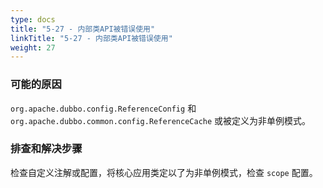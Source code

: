 ```yaml
---
type: docs
title: "5-27 - 内部类API被错误使用"
linkTitle: "5-27 - 内部类API被错误使用"
weight: 27
---
```


### 可能的原因

`org.apache.dubbo.config.ReferenceConfig` 和 `org.apache.dubbo.common.config.ReferenceCache` 或被定义为非单例模式。

### 排查和解决步骤

检查自定义注解或配置，将核心应用类定以了为非单例模式，检查 `scope` 配置。

